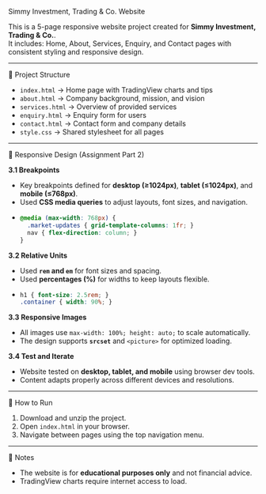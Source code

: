  Simmy Investment, Trading & Co. Website

This is a 5-page responsive website project created for **Simmy Investment, Trading & Co.**.  
It includes: Home, About, Services, Enquiry, and Contact pages with consistent styling and responsive design.

---

 📂 Project Structure
- `index.html` → Home page with TradingView charts and tips
- `about.html` → Company background, mission, and vision
- `services.html` → Overview of provided services
- `enquiry.html` → Enquiry form for users
- `contact.html` → Contact form and company details
- `style.css` → Shared stylesheet for all pages

---

 🎯 Responsive Design (Assignment Part 2)

 **3.1 Breakpoints**
- Key breakpoints defined for **desktop (≥1024px)**, **tablet (≤1024px)**, and **mobile (≤768px)**.
- Used **CSS media queries** to adjust layouts, font sizes, and navigation.
- 
  ```css
  @media (max-width: 768px) {
    .market-updates { grid-template-columns: 1fr; }
    nav { flex-direction: column; }
  }
  ```

 **3.2 Relative Units**
- Used **`rem` and `em`** for font sizes and spacing.
- Used **percentages (%)** for widths to keep layouts flexible.
- 
  ```css
  h1 { font-size: 2.5rem; }
  .container { width: 90%; }
  ```

 **3.3 Responsive Images**
- All images use `max-width: 100%; height: auto;` to scale automatically.
- The design supports **`srcset`** and `<picture>` for optimized loading.

 **3.4 Test and Iterate**
- Website tested on **desktop, tablet, and mobile** using browser dev tools.
- Content adapts properly across different devices and resolutions.

---

 🚀 How to Run
1. Download and unzip the project.
2. Open `index.html` in your browser.
3. Navigate between pages using the top navigation menu.

---

 📝 Notes
- The website is for **educational purposes only** and not financial advice.
- TradingView charts require internet access to load.

